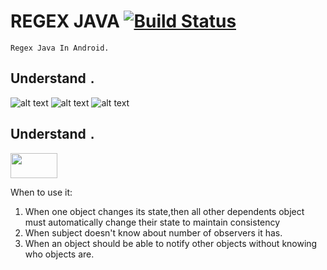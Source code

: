 # REGEX JAVA [![Build Status](https://travis-ci.org/nomensa/jquery.hide-show.svg)](https://travis-ci.org/nomensa/jquery.hide-show.svg?branch=master)

   ```Regex Java In Android.```
## Understand `.`

![alt text](https://github.com/danisluis6/Regex-Expression-Java/blob/master/img/1.png)
![alt text](https://github.com/danisluis6/Regex-Expression-Java/blob/master/img/11.png)
![alt text](https://github.com/danisluis6/Regex-Expression-Java/blob/master/img/12.png)

## Understand `.`

<img src = "https://github.com/danisluis6/RxJava-Introduction/blob/level_research_reactive/Deeply/x.png" width="75px" height="40px"/> 

When to use it:
1. When one object changes its state,then all other dependents object must automatically change their state to maintain consistency
2. When subject doesn't know about number of observers it has.
3. When an object should be able to notify other objects without knowing who objects are.


